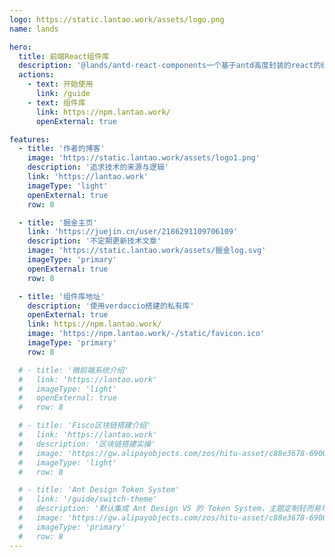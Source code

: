 ```yaml
---
logo: https://static.lantao.work/assets/logo.png
name: lands

hero:
  title: 前端React组件库
  description: '@lands/antd-react-components一个基于antd高度封装的react的组件库'
  actions:
    - text: 开始使用
      link: /guide
    - text: 组件库
      link: https://npm.lantao.work/
      openExternal: true

features:
  - title: '作者的博客'
    image: 'https://static.lantao.work/assets/logo1.png'
    description: '追求技术的来源与逻辑'
    link: 'https://lantao.work'
    imageType: 'light'
    openExternal: true
    row: 8

  - title: '掘金主页'
    link: 'https://juejin.cn/user/2186291109706109'
    description: '不定期更新技术文章'
    image: 'https://static.lantao.work/assets/掘金log.svg'
    imageType: 'primary'
    openExternal: true
    row: 8

  - title: '组件库地址'
    description: '使用verdaccio搭建的私有库'
    openExternal: true
    link: https://npm.lantao.work/
    image: 'https://npm.lantao.work/-/static/favicon.ico'
    imageType: 'primary'
    row: 8

  # - title: '微前端系统介绍'
  #   link: 'https://lantao.work'
  #   imageType: 'light'
  #   openExternal: true
  #   row: 8

  # - title: 'Fisco区块链搭建介绍'
  #   link: 'https://lantao.work'
  #   description: '区块链搭建实操'
  #   image: 'https://gw.alipayobjects.com/zos/hitu-asset/c88e3678-6900-4289-8538-31367c2d30f2/hitu-1609235995955-image.png'
  #   imageType: 'light'
  #   row: 8

  # - title: 'Ant Design Token System'
  #   link: '/guide/switch-theme'
  #   description: '默认集成 Ant Design V5 的 Token System，主题定制轻而易举，token 消费灵活易用'
  #   image: 'https://gw.alipayobjects.com/zos/hitu-asset/c88e3678-6900-4289-8538-31367c2d30f2/hitu-1609235995955-image.png'
  #   imageType: 'primary'
  #   row: 8
---
```

